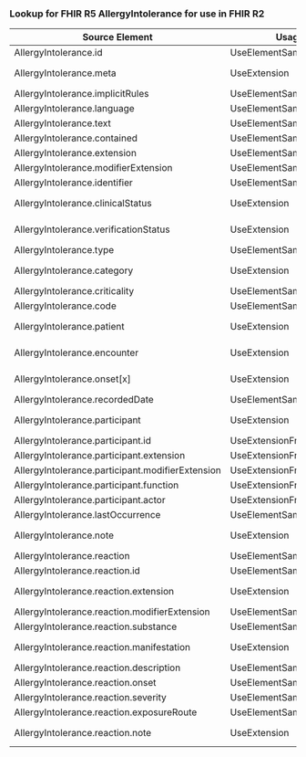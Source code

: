 ### Lookup for FHIR R5 AllergyIntolerance for use in FHIR R2

| Source Element | Usage | Target |
| -------------- | ----- | ------ |
| AllergyIntolerance.id | UseElementSameName | AllergyIntolerance.id |
| AllergyIntolerance.meta | UseExtension | http://hl7.org/fhir/5.0/StructureDefinition/extension-AllergyIntolerance.meta |
| AllergyIntolerance.implicitRules | UseElementSameName | AllergyIntolerance.implicitRules |
| AllergyIntolerance.language | UseElementSameName | AllergyIntolerance.language |
| AllergyIntolerance.text | UseElementSameName | AllergyIntolerance.text |
| AllergyIntolerance.contained | UseElementSameName | AllergyIntolerance.contained |
| AllergyIntolerance.extension | UseElementSameName | AllergyIntolerance.extension |
| AllergyIntolerance.modifierExtension | UseElementSameName | AllergyIntolerance.modifierExtension |
| AllergyIntolerance.identifier | UseElementSameName | AllergyIntolerance.identifier |
| AllergyIntolerance.clinicalStatus | UseExtension | http://hl7.org/fhir/5.0/StructureDefinition/extension-AllergyIntolerance.clinicalStatus |
| AllergyIntolerance.verificationStatus | UseExtension | http://hl7.org/fhir/5.0/StructureDefinition/extension-AllergyIntolerance.verificationStatus |
| AllergyIntolerance.type | UseElementSameName | AllergyIntolerance.type |
| AllergyIntolerance.category | UseExtension | http://hl7.org/fhir/5.0/StructureDefinition/extension-AllergyIntolerance.category |
| AllergyIntolerance.criticality | UseElementSameName | AllergyIntolerance.criticality |
| AllergyIntolerance.code | UseElementSameName | AllergyIntolerance.substance |
| AllergyIntolerance.patient | UseExtension | http://hl7.org/fhir/5.0/StructureDefinition/extension-AllergyIntolerance.patient |
| AllergyIntolerance.encounter | UseExtension | http://hl7.org/fhir/5.0/StructureDefinition/extension-AllergyIntolerance.encounter |
| AllergyIntolerance.onset[x] | UseExtension | http://hl7.org/fhir/5.0/StructureDefinition/extension-AllergyIntolerance.onset |
| AllergyIntolerance.recordedDate | UseElementSameName | AllergyIntolerance.recordedDate |
| AllergyIntolerance.participant | UseExtension | http://hl7.org/fhir/5.0/StructureDefinition/extension-AllergyIntolerance.participant |
| AllergyIntolerance.participant.id | UseExtensionFromAncestor | - |
| AllergyIntolerance.participant.extension | UseExtensionFromAncestor | - |
| AllergyIntolerance.participant.modifierExtension | UseExtensionFromAncestor | - |
| AllergyIntolerance.participant.function | UseExtensionFromAncestor | - |
| AllergyIntolerance.participant.actor | UseExtensionFromAncestor | - |
| AllergyIntolerance.lastOccurrence | UseElementSameName | AllergyIntolerance.lastOccurence |
| AllergyIntolerance.note | UseExtension | http://hl7.org/fhir/5.0/StructureDefinition/extension-AllergyIntolerance.note |
| AllergyIntolerance.reaction | UseElementSameName | AllergyIntolerance.reaction |
| AllergyIntolerance.reaction.id | UseElementSameName | AllergyIntolerance.reaction.id |
| AllergyIntolerance.reaction.extension | UseExtension | http://hl7.org/fhir/5.0/StructureDefinition/extension-AllergyIntolerance.reaction.extension |
| AllergyIntolerance.reaction.modifierExtension | UseElementSameName | AllergyIntolerance.reaction.modifierExtension |
| AllergyIntolerance.reaction.substance | UseElementSameName | AllergyIntolerance.reaction.substance |
| AllergyIntolerance.reaction.manifestation | UseExtension | http://hl7.org/fhir/5.0/StructureDefinition/extension-AllergyIntolerance.reaction.manifestation |
| AllergyIntolerance.reaction.description | UseElementSameName | AllergyIntolerance.reaction.description |
| AllergyIntolerance.reaction.onset | UseElementSameName | AllergyIntolerance.reaction.onset |
| AllergyIntolerance.reaction.severity | UseElementSameName | AllergyIntolerance.reaction.severity |
| AllergyIntolerance.reaction.exposureRoute | UseElementSameName | AllergyIntolerance.reaction.exposureRoute |
| AllergyIntolerance.reaction.note | UseExtension | http://hl7.org/fhir/5.0/StructureDefinition/extension-AllergyIntolerance.reaction.note |
